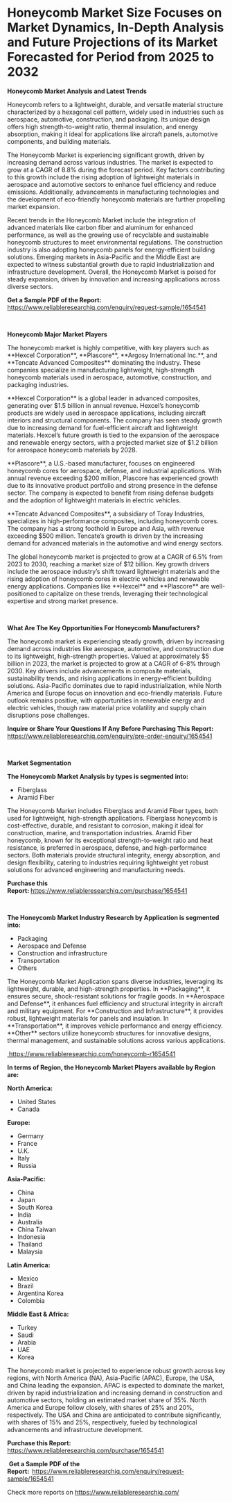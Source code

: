 <p><h1>Honeycomb Market Size Focuses on Market Dynamics, In-Depth Analysis and Future Projections of its Market Forecasted for Period from 2025 to 2032</h1></p><p><strong>Honeycomb Market Analysis and Latest Trends</strong></p>
<p><p>Honeycomb refers to a lightweight, durable, and versatile material structure characterized by a hexagonal cell pattern, widely used in industries such as aerospace, automotive, construction, and packaging. Its unique design offers high strength-to-weight ratio, thermal insulation, and energy absorption, making it ideal for applications like aircraft panels, automotive components, and building materials.</p><p>The Honeycomb Market is experiencing significant growth, driven by increasing demand across various industries. The market is expected to grow at a CAGR of 8.8% during the forecast period. Key factors contributing to this growth include the rising adoption of lightweight materials in aerospace and automotive sectors to enhance fuel efficiency and reduce emissions. Additionally, advancements in manufacturing technologies and the development of eco-friendly honeycomb materials are further propelling market expansion.</p><p>Recent trends in the Honeycomb Market include the integration of advanced materials like carbon fiber and aluminum for enhanced performance, as well as the growing use of recyclable and sustainable honeycomb structures to meet environmental regulations. The construction industry is also adopting honeycomb panels for energy-efficient building solutions. Emerging markets in Asia-Pacific and the Middle East are expected to witness substantial growth due to rapid industrialization and infrastructure development. Overall, the Honeycomb Market is poised for steady expansion, driven by innovation and increasing applications across diverse sectors.</p></p>
<p><strong>Get a Sample PDF of the Report:&nbsp;</strong> <a href="https://www.reliableresearchiq.com/enquiry/request-sample/1654541?utm_campaign=99&utm_medium=2&utm_source=Github&utm_content=ia&utm_term=26012025&utm_id=honeycomb">https://www.reliableresearchiq.com/enquiry/request-sample/1654541</a></p>
<p>&nbsp;</p>
<p><strong>Honeycomb Major Market Players</strong></p>
<p><p>The honeycomb market is highly competitive, with key players such as **Hexcel Corporation**, **Plascore**, **Argosy International Inc.**, and **Tencate Advanced Composites** dominating the industry. These companies specialize in manufacturing lightweight, high-strength honeycomb materials used in aerospace, automotive, construction, and packaging industries.</p><p>**Hexcel Corporation** is a global leader in advanced composites, generating over $1.5 billion in annual revenue. Hexcel’s honeycomb products are widely used in aerospace applications, including aircraft interiors and structural components. The company has seen steady growth due to increasing demand for fuel-efficient aircraft and lightweight materials. Hexcel’s future growth is tied to the expansion of the aerospace and renewable energy sectors, with a projected market size of $1.2 billion for aerospace honeycomb materials by 2028.</p><p>**Plascore**, a U.S.-based manufacturer, focuses on engineered honeycomb cores for aerospace, defense, and industrial applications. With annual revenue exceeding $200 million, Plascore has experienced growth due to its innovative product portfolio and strong presence in the defense sector. The company is expected to benefit from rising defense budgets and the adoption of lightweight materials in electric vehicles.</p><p>**Tencate Advanced Composites**, a subsidiary of Toray Industries, specializes in high-performance composites, including honeycomb cores. The company has a strong foothold in Europe and Asia, with revenue exceeding $500 million. Tencate’s growth is driven by the increasing demand for advanced materials in the automotive and wind energy sectors.</p><p>The global honeycomb market is projected to grow at a CAGR of 6.5% from 2023 to 2030, reaching a market size of $12 billion. Key growth drivers include the aerospace industry’s shift toward lightweight materials and the rising adoption of honeycomb cores in electric vehicles and renewable energy applications. Companies like **Hexcel** and **Plascore** are well-positioned to capitalize on these trends, leveraging their technological expertise and strong market presence.</p></p>
<p>&nbsp;</p>
<p><strong>What Are The Key Opportunities For Honeycomb Manufacturers?</strong></p>
<p><p>The honeycomb market is experiencing steady growth, driven by increasing demand across industries like aerospace, automotive, and construction due to its lightweight, high-strength properties. Valued at approximately $5 billion in 2023, the market is projected to grow at a CAGR of 6-8% through 2030. Key drivers include advancements in composite materials, sustainability trends, and rising applications in energy-efficient building solutions. Asia-Pacific dominates due to rapid industrialization, while North America and Europe focus on innovation and eco-friendly materials. Future outlook remains positive, with opportunities in renewable energy and electric vehicles, though raw material price volatility and supply chain disruptions pose challenges.</p></p>
<p><strong>Inquire or Share Your Questions If Any Before Purchasing This Report:</strong> <a href="https://www.reliableresearchiq.com/enquiry/pre-order-enquiry/1654541?utm_campaign=99&utm_medium=2&utm_source=Github&utm_content=ia&utm_term=26012025&utm_id=honeycomb">https://www.reliableresearchiq.com/enquiry/pre-order-enquiry/1654541</a></p>
<p>&nbsp;</p>
<p><strong>Market Segmentation</strong></p>
<p><strong>The Honeycomb Market Analysis by types is segmented into:</strong></p>
<p><ul><li>Fiberglass</li><li>Aramid Fiber</li></ul></p>
<p><p>The Honeycomb Market includes Fiberglass and Aramid Fiber types, both used for lightweight, high-strength applications. Fiberglass honeycomb is cost-effective, durable, and resistant to corrosion, making it ideal for construction, marine, and transportation industries. Aramid Fiber honeycomb, known for its exceptional strength-to-weight ratio and heat resistance, is preferred in aerospace, defense, and high-performance sectors. Both materials provide structural integrity, energy absorption, and design flexibility, catering to industries requiring lightweight yet robust solutions for advanced engineering and manufacturing needs.</p></p>
<p><strong>Purchase this Report:&nbsp;</strong><a href="https://www.reliableresearchiq.com/purchase/1654541?utm_campaign=99&utm_medium=2&utm_source=Github&utm_content=ia&utm_term=26012025&utm_id=honeycomb">https://www.reliableresearchiq.com/purchase/1654541</a></p>
<p>&nbsp;</p>
<p><strong>The Honeycomb Market Industry Research by Application is segmented into:</strong></p>
<p><ul><li>Packaging</li><li>Aerospace and Defense</li><li>Construction and infrastructure</li><li>Transportation</li><li>Others</li></ul></p>
<p><p>The Honeycomb Market Application spans diverse industries, leveraging its lightweight, durable, and high-strength properties. In **Packaging**, it ensures secure, shock-resistant solutions for fragile goods. In **Aerospace and Defense**, it enhances fuel efficiency and structural integrity in aircraft and military equipment. For **Construction and Infrastructure**, it provides robust, lightweight materials for panels and insulation. In **Transportation**, it improves vehicle performance and energy efficiency. **Other** sectors utilize honeycomb structures for innovative designs, thermal management, and sustainable solutions across various applications.</p></p>
<p><a href="https://www.reliableresearchiq.com/honeycomb-r1654541?utm_campaign=99&utm_medium=2&utm_source=Github&utm_content=ia&utm_term=26012025&utm_id=honeycomb">&nbsp;https://www.reliableresearchiq.com/honeycomb-r1654541</a></p>
<p><strong>In terms of Region, the Honeycomb Market Players available by Region are:</strong></p>
<p>
    <p> <strong> North America: </strong>
        <ul>
            <li>United States</li>
            <li>Canada</li>
        </ul>
        </p> 
    <p> <strong> Europe: </strong>
        <ul>
            <li>Germany</li>
            <li>France</li>
            <li>U.K.</li>
            <li>Italy</li>
            <li>Russia</li>
        </ul>
        </p> 
    <p> <strong> Asia-Pacific: </strong>
        <ul>
            <li>China</li>
            <li>Japan</li>
            <li>South Korea</li>
            <li>India</li>
            <li>Australia</li>
            <li>China Taiwan</li>
            <li>Indonesia</li>
            <li>Thailand</li>
            <li>Malaysia</li>
        </ul>
        </p> 
    <p> <strong> Latin America: </strong>
        <ul>
            <li>Mexico</li>
            <li>Brazil</li>
            <li>Argentina Korea</li>
            <li>Colombia</li>
        </ul>
        </p> 
    <p> <strong> Middle East & Africa: </strong>
        <ul>
            <li>Turkey</li>
            <li>Saudi</li>
            <li>Arabia</li>
            <li>UAE</li>
            <li>Korea</li>
        </ul>
    </p>
    </p>
<p><p>The honeycomb market is projected to experience robust growth across key regions, with North America (NA), Asia-Pacific (APAC), Europe, the USA, and China leading the expansion. APAC is expected to dominate the market, driven by rapid industrialization and increasing demand in construction and automotive sectors, holding an estimated market share of 35%. North America and Europe follow closely, with shares of 25% and 20%, respectively. The USA and China are anticipated to contribute significantly, with shares of 15% and 25%, respectively, fueled by technological advancements and infrastructure development.</p></p>
<p><strong>Purchase this Report: </strong><a href="https://www.reliableresearchiq.com/purchase/1654541?utm_campaign=99&utm_medium=2&utm_source=Github&utm_content=ia&utm_term=26012025&utm_id=honeycomb">https://www.reliableresearchiq.com/purchase/1654541</a></p>
<p>&nbsp;<strong>Get a Sample PDF of the Report:&nbsp;&nbsp;</strong><a href="https://www.reliableresearchiq.com/enquiry/request-sample/1654541?utm_campaign=99&utm_medium=2&utm_source=Github&utm_content=ia&utm_term=26012025&utm_id=honeycomb">https://www.reliableresearchiq.com/enquiry/request-sample/1654541</a></p>
<p><strong></strong></p>
<p>Check more reports on <a href="https://www.reliableresearchiq.com/?utm_campaign=99&utm_medium=2&utm_source=Github&utm_content=ia&utm_term=26012025&utm_id=honeycomb">https://www.reliableresearchiq.com/</a></p>